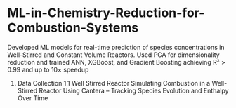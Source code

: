 # ML-in-Chemistry-Reduction-for-Combustion-Systems
Developed ML models for real-time prediction of species concentrations in Well-Stirred and Constant Volume Reactors. Used PCA for dimensionality reduction and trained ANN, XGBoost, and Gradient Boosting achieving R² > 0.99 and up to 10× speedup

1. Data Collection
   1.1 Well Stirred Reactor
       Simulating Combustion in a Well-Stirred Reactor Using Cantera – Tracking Species Evolution and Enthalpy Over Time
